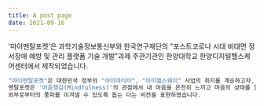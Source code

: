 ```yaml
---
title: A post page
date: 2021-09-16
---
```


'마이멘탈포켓'은 과학기술정보통신부와 한국연구재단의 "포스트코로나 시대 비대면 정서장애 예방 및 관리 플랫폼 기술 개발"과제 주관기관인 한양대학교 한양디지털헬스케어센터에서 제작되었습니다.

```js
"마이멘탈포켓"은 대한민국 정부의 "마이데이터", "마이헬스웨이" 사업의 취지를 계승하고자, "마이멘탈"로 이름은 선정하였습니다.
멘탈포켓은 '마음챙김(Mindfulness)'의 관점에서 내 마음을 온전히 느끼고 마음의 상태를 알고자, 자신의 마음을 객체화 시켜 관찰하고, 주머니에 넣어 
외부로부터의 풍파를 이겨낼 수 있도록 돕는 다는 비전을 표현하였습니다.
```


